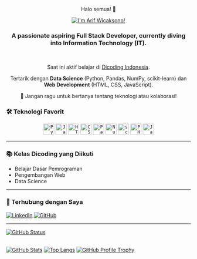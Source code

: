 <p align="center">
  Halo semua! 👋
</p>

<p align="center">
  <a href="https://github.com/arifwcksn26">
    <img src="https://readme-typing-svg.demolab.com?font=Fira+Code&size=30&pause=75&color=00CED1&center=true&vCenter=true&width=490&lines=I'm+Arif+Wicaksono!" alt="I'm Arif Wicaksono!">
  </a>
</p>

<h3 align="center">
  A passionate aspiring Full Stack Developer, currently diving into Information Technology (IT).
</h3>
<br>
<p align="center">
  Saat ini aktif belajar di <a href="https://www.dicoding.com/" target="_blank">Dicoding Indonesia</a>.
</p>

<p align="center">
  Tertarik dengan <b>Data Science</b> (Python, Pandas, NumPy, scikit-learn) dan <b>Web Development</b> (HTML, CSS, JavaScript).
</p>

<p align="center">
  💬 Jangan ragu untuk bertanya tentang teknologi atau kolaborasi!
</p>

### 🛠️ Teknologi Favorit

<p align="center">
  <code><img height="30" src="https://img.shields.io/badge/Python-3776AB?style=for-the-badge&logo=python&logoColor=white" alt="Python"></code>
  <code><img height="30" src="https://img.shields.io/badge/JavaScript-F7DF1E?style=for-the-badge&logo=javascript&logoColor=black" alt="JavaScript"></code>
  <code><img height="30" src="https://img.shields.io/badge/HTML5-E34F26?style=for-the-badge&logo=html5&logoColor=white" alt="HTML5"></code>
  <code><img height="30" src="https://img.shields.io/badge/CSS3-1572B6?style=for-the-badge&logo=css3&logoColor=white" alt="CSS3"></code>
  <code><img height="30" src="https://img.shields.io/badge/Pandas-150458?style=for-the-badge&logo=pandas&logoColor=white" alt="Pandas"></code>
  <code><img height="30" src="https://img.shields.io/badge/NumPy-013243?style=for-the-badge&logo=numpy&logoColor=white" alt="NumPy"></code>
  <code><img height="30" src="https://img.shields.io/badge/scikit_learn-F7931E?style=for-the-badge&logo=scikit-learn&logoColor=white" alt="scikit-learn"></code>
  <code><img height="30" src="https://img.shields.io/badge/PHP-777BB4?style=for-the-badge&logo=php&logoColor=white" alt="PHP"></code>
  <code><img height="30" src="https://img.shields.io/badge/Java-ED8B00?style=for-the-badge&logo=openjdk&logoColor=white" alt="Java"></code>
</p>

<hr>

### 📚 Kelas Dicoding yang Diikuti

* Belajar Dasar Pemrograman
* Pengembangan Web
* Data Science

<hr>

### 🔗 Terhubung dengan Saya

<p align="left">
  <a href="https://www.linkedin.com/in/arifwcksn26" target="_blank">
    <img align="center" alt="LinkedIn" src="https://img.shields.io/badge/linkedin-%230077B5.svg?style=for-the-badge&logo=linkedin&logoColor=white" />
  </a>
  <a href="https://github.com/arifwcksn26" target="_blank">
    <img align="center" alt="GitHub" src="https://img.shields.io/badge/github-%23121011.svg?style=for-the-badge&logo=github&logoColor=white" />
  </a>
</p>

<hr>

<div style="display: flex; flex-direction: row; align-items: center;">
  <a href="https://github.com/arifwcksn26">
    <img src="https://readme-typing-svg.demolab.com?font=Tilt+Prism&size=30&pause=0&color=38C2FF&center=false&multiline=true&repeat=true&width=435&lines=GitHub+Status+%3A)" alt="GitHub Status">
  </a>
</div>
<br>

[![GitHub Stats](https://github-readme-stats.vercel.app/api?username=arifwcksn26&show_icons=true&theme=dark)](https://github.com/arifwcksn26/github-readme-stats)
[![Top Langs](https://github-readme-stats.vercel.app/api/top-langs/?username=arifwcksn26&layout=compact&theme=dark)](https://github.com/arifwcksn26/github-readme-stats)
[![GitHub Profile Trophy](https://github-profile-trophy.vercel.app/?username=arifwcksn26&theme=dark)](https://github.com/arifwcksn26/github-profile-trophy)
